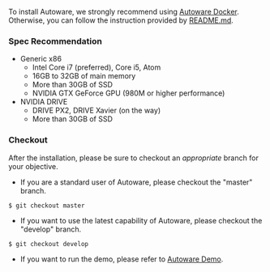 To install Autoware, we strongly recommend using [Autoware Docker](https://github.com/CPFL/Autoware/wiki/Docker). Otherwise, you can follow the instruction provided by [README.md](https://github.com/CPFL/Autoware/blob/master/README.md).

### Spec Recommendation

* Generic x86
    * Intel Core i7 (preferred), Core i5, Atom
    * 16GB to 32GB of main memory
    * More than 30GB of SSD
    * NVIDIA GTX GeForce GPU (980M or higher performance)
* NVIDIA DRIVE
    * DRIVE PX2, DRIVE Xavier (on the way)
    * More than 30GB of SSD

### Checkout 

After the installation, please be sure to checkout an _appropriate_ branch for your objective.

* If you are a standard user of Autoware, please checkout the "master" branch.

`$ git checkout master`

* If you want to use the latest capability of Autoware, please checkout the "develop" branch.

`$ git checkout develop`

* If you want to run the demo, please refer to [Autoware Demo](https://github.com/CPFL/Autoware/wiki/Demo).
